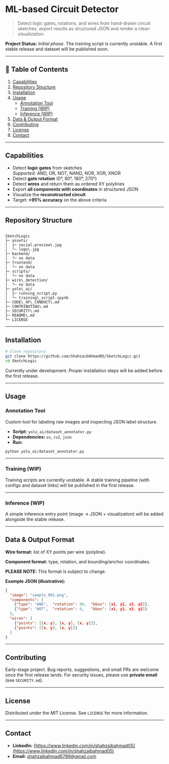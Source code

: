 # ML-based Circuit Detector

> Detect logic gates, rotations, and wires from hand-drawn circuit sketches; export results as structured JSON and render a clean visualization.

**Project Status:** *Initial phase.* The training script is currently unstable. A first stable release and dataset will be published soon.

---

## 📌 Table of Contents
1. [Capabilities](#capabilities)
2. [Repository Structure](#repository-structure)
3. [Installation](#installation)
4. [Usage](#usage)
    - [Annotation Tool](#annotation-tool)
    - [Training (WIP)](#training-wip)
    - [Inference (WIP)](#inference-wip)
5. [Data & Output Format](#data--output-format)
6. [Contributing](#contributing)
7. [License](#license)
8. [Contact](#contact)

---

## Capabilities
- Detect **logic gates** from sketches  
  *Supported:* AND, OR, NOT, NAND, NOR, XOR, XNOR
- Detect **gate rotation** (0°, 90°, 180°, 270°)
- Detect **wires** and return them as ordered XY polylines
- Export **all components with coordinates** in structured JSON
- Visualize the **reconstructed circuit**
- Target: **>95% accuracy** on the above criteria

---

## Repository Structure
```

SketchLogic
├─ assets/
│  ├─ social-preview\.jpg
│  └─ logo\.jpg
├─ backend/
│  └─ no data
├─ frontend/
│  └─ no data
├─ scripts/
│  └─ no data
├─ wire\_detection/
│  └─ no data
├─ yolo\_ai/
│  ├─ running_script.py
│  └─ training\_script.ipynb
├─ CODE\_OF\_CONDUCT\.md
├─ CONTRIBUTING\.md
├─ SECURITY\.md
├─ README\.md
└─ LICENSE

````

---

## Installation
```bash
# Clone repository
git clone https://github.com/ShahzaibAhmad05/SketchLogic.git
cd SketchLogic
````
Currently under development. Proper installation steps will be added before the first release.

---

## Usage

### Annotation Tool

Custom tool for labeling raw images and inspecting JSON label structure.

* **Script:** `yolo_ai/dataset_annotator.py`
* **Dependencies:** `os`, `cv2`, `json`
* **Run:**

```bash
python yolo_ai/dataset_annotator.py
```

---

### Training (WIP)

Training scripts are currently unstable. A stable training pipeline (with configs and dataset links) will be published in the first release.

---

### Inference (WIP)

A simple inference entry point (image → JSON + visualization) will be added alongside the stable release.

---

## Data & Output Format

**Wire format:** list of XY points per wire (polyline).

**Component format:** type, rotation, and bounding/anchor coordinates.

**PLEASE NOTE:** This format is subject to change.

**Example JSON (illustrative):**

```json
{
  "image": "sample_001.png",
  "components": [
    {"type": "AND",  "rotation": 90,  "bbox": [x1, y1, x2, y2]},
    {"type": "NOT",  "rotation": 0,   "bbox": [x1, y1, x2, y2]}
  ],
  "wires": [
    {"points": [[x, y], [x, y], [x, y]]},
    {"points": [[x, y], [x, y]]}
  ]
}
```

---

## Contributing

Early-stage project. Bug reports, suggestions, and small PRs are welcome once the first release lands.
For security issues, please use **private email** (see `SECURITY.md`).

---

## License

Distributed under the MIT License. See `LICENSE` for more information.

---

## Contact

* **LinkedIn:** [https://www.linkedin.com/in/shahzaibahmad05](https://www.linkedin.com/in/shahzaibahmad05)
* **Email:** [shahzaibahmad6789@gmail.com](mailto:shahzaibahmad6789@gmail.com)
